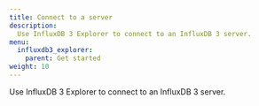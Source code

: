 ```yaml
---
title: Connect to a server
description:
  Use InfluxDB 3 Explorer to connect to an InfluxDB 3 server.
menu:
  influxdb3_explorer:
    parent: Get started
weight: 10
---
```


Use InfluxDB 3 Explorer to connect to an InfluxDB 3 server.